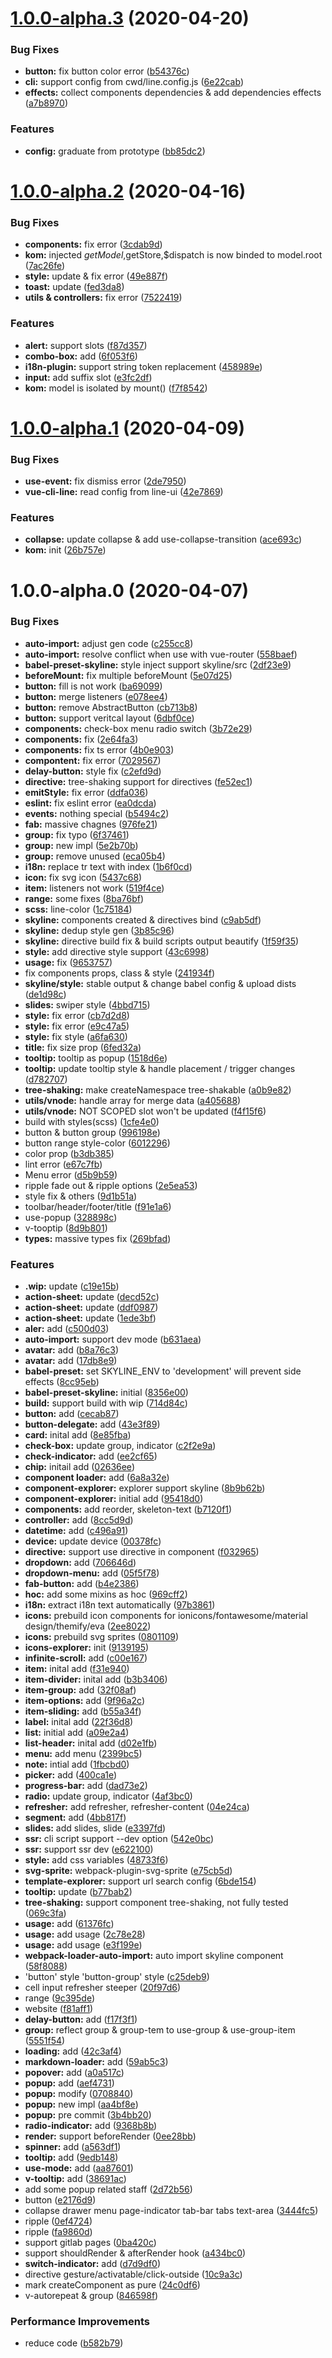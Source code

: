 # [1.0.0-alpha.3](http://gitcode.yealink.com/server/client/web_app/line-ui/compare/v1.0.0-alpha.2...v1.0.0-alpha.3) (2020-04-20)


### Bug Fixes

* **button:** fix button color error ([b54376c](http://gitcode.yealink.com/server/client/web_app/line-ui/commits/b54376c6eaaf99a0ab9efeba80715c7448a11472))
* **cli:** support config from cwd/line.config.js ([6e22cab](http://gitcode.yealink.com/server/client/web_app/line-ui/commits/6e22cabf291cdd52710815d4538ce034717289f4))
* **effects:** collect components dependencies & add dependencies effects ([a7b8970](http://gitcode.yealink.com/server/client/web_app/line-ui/commits/a7b8970a560c74509d5f5116178601a07e053f3e))


### Features

* **config:** graduate from prototype ([bb85dc2](http://gitcode.yealink.com/server/client/web_app/line-ui/commits/bb85dc2820b499be11653a70dfe949a8dd7acf2b))



# [1.0.0-alpha.2](http://gitcode.yealink.com/server/client/web_app/line-ui/compare/v1.0.0-alpha.1...v1.0.0-alpha.2) (2020-04-16)


### Bug Fixes

* **components:** fix error ([3cdab9d](http://gitcode.yealink.com/server/client/web_app/line-ui/commits/3cdab9d524a2f473506ceff7f7ce7059c9857a0c))
* **kom:** injected $getModel,$getStore,$dispatch is now binded to model.root ([7ac26fe](http://gitcode.yealink.com/server/client/web_app/line-ui/commits/7ac26fe4840f4706c86224b037bea269ef0263b6))
* **style:** update & fix error ([49e887f](http://gitcode.yealink.com/server/client/web_app/line-ui/commits/49e887f92cd20cb697fce7e82abd20a4f5bee7b0))
* **toast:** update ([fed3da8](http://gitcode.yealink.com/server/client/web_app/line-ui/commits/fed3da86b23ef730edc5ad50eb4e44bb3c85fb37))
* **utils & controllers:** fix error ([7522419](http://gitcode.yealink.com/server/client/web_app/line-ui/commits/7522419f12ed7820a44b0b398afe27780e3bbe42))


### Features

* **alert:** support slots ([f87d357](http://gitcode.yealink.com/server/client/web_app/line-ui/commits/f87d357da0e75e4e13d4b5550a7e5ac29bc80ec8))
* **combo-box:** add ([6f053f6](http://gitcode.yealink.com/server/client/web_app/line-ui/commits/6f053f6833b5dc9c9f60639bef389b7649c5c52a))
* **i18n-plugin:** support string token replacement ([458989e](http://gitcode.yealink.com/server/client/web_app/line-ui/commits/458989e7d8084c6775185ce8562a34ea51b1b36e))
* **input:** add suffix slot ([e3fc2df](http://gitcode.yealink.com/server/client/web_app/line-ui/commits/e3fc2df1cc261b1e6ee48b7f0c92d6ccf14112cc))
* **kom:** model is isolated by mount() ([f7f8542](http://gitcode.yealink.com/server/client/web_app/line-ui/commits/f7f8542c83ff9058a0f7cea3b39957b83e96a7ee))



# [1.0.0-alpha.1](http://gitcode.yealink.com/server/client/web_app/line-ui/compare/v1.0.0-alpha.0...v1.0.0-alpha.1) (2020-04-09)


### Bug Fixes

* **use-event:** fix dismiss error ([2de7950](http://gitcode.yealink.com/server/client/web_app/line-ui/commits/2de7950da2555c1fcfc9c038b091137413dd8c90))
* **vue-cli-line:** read config from line-ui ([42e7869](http://gitcode.yealink.com/server/client/web_app/line-ui/commits/42e786939a631216c836179ec77e372d305a1489))


### Features

* **collapse:** update collapse & add use-collapse-transition ([ace693c](http://gitcode.yealink.com/server/client/web_app/line-ui/commits/ace693cbe4e2b132843bb1b813fe7d08657e4fed))
* **kom:** init ([26b757e](http://gitcode.yealink.com/server/client/web_app/line-ui/commits/26b757e62ac45dc08b024fcb38f1c8327244ec13))



# 1.0.0-alpha.0 (2020-04-07)


### Bug Fixes

* **auto-import:** adjust gen code ([c255cc8](http://gitcode.yealink.com/server/client/web_app/line-ui/commits/c255cc834f746173fcd49c05d6da286eb0cf974b))
* **auto-import:** resolve conflict when use with vue-router ([558baef](http://gitcode.yealink.com/server/client/web_app/line-ui/commits/558baef0fa368758fe4c9943f95e309eaa2118dc))
* **babel-preset-skyline:** style inject support skyline/src ([2df23e9](http://gitcode.yealink.com/server/client/web_app/line-ui/commits/2df23e928cef16a808e84b57ebb233b3cac2ab04))
* **beforeMount:** fix multiple beforeMount ([5e07d25](http://gitcode.yealink.com/server/client/web_app/line-ui/commits/5e07d25c39e37aea6def84ee7bc8a463f7fa6f7e))
* **button:** fill is not work ([ba69099](http://gitcode.yealink.com/server/client/web_app/line-ui/commits/ba690991f71be044750e9e8ebf8b97c51eedc045))
* **button:** merge listeners ([e078ee4](http://gitcode.yealink.com/server/client/web_app/line-ui/commits/e078ee4379d8ab1adb029072cb4f812130220681))
* **button:** remove AbstractButton ([cb713b8](http://gitcode.yealink.com/server/client/web_app/line-ui/commits/cb713b885fd245ca11e35c389028d901873320a9))
* **button:** support veritcal layout ([6dbf0ce](http://gitcode.yealink.com/server/client/web_app/line-ui/commits/6dbf0cec30f4b723f157c481be56e78b98cf18a0))
* **components:** check-box  menu radio switch ([3b72e29](http://gitcode.yealink.com/server/client/web_app/line-ui/commits/3b72e29847092d2e37bdaeea90f28cb2787da4ed))
* **components:** fix ([2e64fa3](http://gitcode.yealink.com/server/client/web_app/line-ui/commits/2e64fa3e5816903376ac23c4035fef412503b79a))
* **components:** fix ts error ([4b0e903](http://gitcode.yealink.com/server/client/web_app/line-ui/commits/4b0e903a1ca9b081696fbf396d1a296aee39c4d3))
* **compontent:** fix error ([7029567](http://gitcode.yealink.com/server/client/web_app/line-ui/commits/7029567db3a19c0fd65bc0a2c043551f565ba6f4))
* **delay-button:** style fix ([c2efd9d](http://gitcode.yealink.com/server/client/web_app/line-ui/commits/c2efd9d902de7a5638e9558c33c204546e497d55))
* **directive:** tree-shaking support for directives ([fe52ec1](http://gitcode.yealink.com/server/client/web_app/line-ui/commits/fe52ec162f7340eb17f391611a3768b7b1d41ffd))
* **emitStyle:** fix error ([ddfa036](http://gitcode.yealink.com/server/client/web_app/line-ui/commits/ddfa03680b108e6e4a923f7a896c31aefd64cb50))
* **eslint:** fix eslint error ([ea0dcda](http://gitcode.yealink.com/server/client/web_app/line-ui/commits/ea0dcdaa0c11a2d1cd605ee1f7a26fbc7e40612b))
* **events:** nothing special ([b5494c2](http://gitcode.yealink.com/server/client/web_app/line-ui/commits/b5494c251380ff0edc3349e547daec1d3f72fff2))
* **fab:** massive chagnes ([976fe21](http://gitcode.yealink.com/server/client/web_app/line-ui/commits/976fe21b9f31e0687e92c26a237ee36dfd73af73))
* **group:** fix typo ([6f37461](http://gitcode.yealink.com/server/client/web_app/line-ui/commits/6f374619a64bad31e07a03151a1448fb9a836956))
* **group:** new impl ([5e2b70b](http://gitcode.yealink.com/server/client/web_app/line-ui/commits/5e2b70b8dc197932286d980cd3804e800d36d2b5))
* **group:** remove unused ([eca05b4](http://gitcode.yealink.com/server/client/web_app/line-ui/commits/eca05b4e6b5cb17b1d86c3775ccab4a297f8c0a0))
* **i18n:** replace tr text with index ([1b6f0cd](http://gitcode.yealink.com/server/client/web_app/line-ui/commits/1b6f0cda20d665d1eb9a42c4ad2ccf0ff2d57a8a))
* **icon:** fix svg icon ([5437c68](http://gitcode.yealink.com/server/client/web_app/line-ui/commits/5437c689432ca353e9bd1c09e6ab4fb48b07713a))
* **item:** listeners not work ([519f4ce](http://gitcode.yealink.com/server/client/web_app/line-ui/commits/519f4cefc9411894beb5f8f5622ecbdde10f3f07))
* **range:** some fixes ([8ba76bf](http://gitcode.yealink.com/server/client/web_app/line-ui/commits/8ba76bf31939520c7e1af78feaaef52103d97e07))
* **scss:** line-color ([1c75184](http://gitcode.yealink.com/server/client/web_app/line-ui/commits/1c75184f9aaaabc54f80d357e013244cf2e5d175))
* **skyline:** components created & directives bind ([c9ab5df](http://gitcode.yealink.com/server/client/web_app/line-ui/commits/c9ab5df97d78c59545c902add8dd96d368946fe1))
* **skyline:** dedup style gen ([3b85c96](http://gitcode.yealink.com/server/client/web_app/line-ui/commits/3b85c965491fbdec8f610daf3b6999ab30ebafdf))
* **skyline:** directive build fix & build scripts output beautify ([1f59f35](http://gitcode.yealink.com/server/client/web_app/line-ui/commits/1f59f355861367cbdb9ba8a0c51d39d6702eeb9e))
* **style:** add directive style support ([43c6998](http://gitcode.yealink.com/server/client/web_app/line-ui/commits/43c69982abe8ffde1dc92ed0affdcff0019f28cf))
* **usage:** fix ([9653757](http://gitcode.yealink.com/server/client/web_app/line-ui/commits/9653757e341c36da0a5e97c7d84aa112e52da4fd))
* fix components props, class & style ([241934f](http://gitcode.yealink.com/server/client/web_app/line-ui/commits/241934fed29d850062601b5de50b14effd17e632))
* **skyline/style:** stable output & change babel config & upload dists ([de1d98c](http://gitcode.yealink.com/server/client/web_app/line-ui/commits/de1d98c5d1aa2e5b618978b5ec74c226c235e5df))
* **slides:** swiper style ([4bbd715](http://gitcode.yealink.com/server/client/web_app/line-ui/commits/4bbd715843e00ebc16ed3eface0416f47c900ddd))
* **style:** fix error ([cb7d2d8](http://gitcode.yealink.com/server/client/web_app/line-ui/commits/cb7d2d89672e3c340bd825f15104245858a1b659))
* **style:** fix error ([e9c47a5](http://gitcode.yealink.com/server/client/web_app/line-ui/commits/e9c47a5826147d89eb0e9e57c1adf1b1a0e70e27))
* **style:** fix style ([a6fa630](http://gitcode.yealink.com/server/client/web_app/line-ui/commits/a6fa63045cbbe680bfca441229a1f3c4aa3215d3))
* **title:** fix size prop ([6fed32a](http://gitcode.yealink.com/server/client/web_app/line-ui/commits/6fed32af2a706d72680a5a91012134efb29221a0))
* **tooltip:** tooltip as popup ([1518d6e](http://gitcode.yealink.com/server/client/web_app/line-ui/commits/1518d6e0cb337550476622c2a6423122d2280b98))
* **tooltip:** update tooltip style & handle placement / trigger changes ([d782707](http://gitcode.yealink.com/server/client/web_app/line-ui/commits/d782707ec83185fd2fbf97b5bb0501852513c01a))
* **tree-shaking:** make createNamespace tree-shakable ([a0b9e82](http://gitcode.yealink.com/server/client/web_app/line-ui/commits/a0b9e8270e33ce316ffaf0bd77dbbfe22d183cf2))
* **utils/vnode:** handle array for merge data ([a405688](http://gitcode.yealink.com/server/client/web_app/line-ui/commits/a405688da18f8da7e3635a774e6a5b6822022428))
* **utils/vnode:** NOT SCOPED slot won't be updated ([f4f15f6](http://gitcode.yealink.com/server/client/web_app/line-ui/commits/f4f15f6cbd3749fb64ac6745979ed4d9911737b7))
* build with styles(scss) ([1cfe4e0](http://gitcode.yealink.com/server/client/web_app/line-ui/commits/1cfe4e0fdb6e5f4eab909f0b0be1b85bc7d83f4a))
* button & button group ([996198e](http://gitcode.yealink.com/server/client/web_app/line-ui/commits/996198e26fc7dac5efbee39ae375ebd230820400))
* button range style-color ([6012296](http://gitcode.yealink.com/server/client/web_app/line-ui/commits/60122961cf10322e925ee344687fcdc9da2a427b))
* color prop ([b3db385](http://gitcode.yealink.com/server/client/web_app/line-ui/commits/b3db385e6a70baa124dee40d95077069bedcca9d))
* lint error ([e67c7fb](http://gitcode.yealink.com/server/client/web_app/line-ui/commits/e67c7fb0f18b50e8338f9607f237ab047db8917e))
* Menu error ([d5b9b59](http://gitcode.yealink.com/server/client/web_app/line-ui/commits/d5b9b5987fa4fda36cce2728aa27f2928304eeb7))
* ripple fade out & ripple options ([2e5ea53](http://gitcode.yealink.com/server/client/web_app/line-ui/commits/2e5ea5342785156d219e9346f11a76d0d8240085))
* style fix & others ([9d1b51a](http://gitcode.yealink.com/server/client/web_app/line-ui/commits/9d1b51aabd7c7607e584bf47526bcd6584c8e1d4))
* toolbar/header/footer/title ([f91e1a6](http://gitcode.yealink.com/server/client/web_app/line-ui/commits/f91e1a6d4cad0569d4deda7a96850c3d69dd7a9e))
* use-popup ([328898c](http://gitcode.yealink.com/server/client/web_app/line-ui/commits/328898c052d10c6de8d899c2ae7ec9bdbe16bb0e))
* v-tooptip ([8d9b801](http://gitcode.yealink.com/server/client/web_app/line-ui/commits/8d9b80139dab2c8c997ac53980205f7cf686d831))
* **types:** massive types fix ([269bfad](http://gitcode.yealink.com/server/client/web_app/line-ui/commits/269bfadcee8434a2318070160ccf54a06741b197))


### Features

* **.wip:** update ([c19e15b](http://gitcode.yealink.com/server/client/web_app/line-ui/commits/c19e15b3470af91d23ea4782256d7471e1d8b549))
* **action-sheet:** update ([decd52c](http://gitcode.yealink.com/server/client/web_app/line-ui/commits/decd52c7a02cd5087d3d13eb90ec018c63a6f838))
* **action-sheet:** update ([ddf0987](http://gitcode.yealink.com/server/client/web_app/line-ui/commits/ddf0987924d9c6e0a583d8fb1b7da43143f6757b))
* **action-sheet:** update ([1ede3bf](http://gitcode.yealink.com/server/client/web_app/line-ui/commits/1ede3bf6cc92591e118b5857735ae8f17070688e))
* **aler:** add ([c500d03](http://gitcode.yealink.com/server/client/web_app/line-ui/commits/c500d034db54a1f7c2f98d559af7b7e5f6ad7cd2))
* **auto-import:** support dev mode ([b631aea](http://gitcode.yealink.com/server/client/web_app/line-ui/commits/b631aea4dbe5d7b1790db477dd6152d75feae42a))
* **avatar:** add ([b8a76c3](http://gitcode.yealink.com/server/client/web_app/line-ui/commits/b8a76c3c35631607c6445d8dad59c586d0c265b1))
* **avatar:** add ([17db8e9](http://gitcode.yealink.com/server/client/web_app/line-ui/commits/17db8e9d6ba4483bb16ce28d3ba892a9a5065e99))
* **babel-preset:** set SKYLINE_ENV to 'development' will prevent side effects ([8cc95eb](http://gitcode.yealink.com/server/client/web_app/line-ui/commits/8cc95ebdc622555a70ff83b84d92a942391a77e9))
* **babel-preset-skyline:** initial ([8356e00](http://gitcode.yealink.com/server/client/web_app/line-ui/commits/8356e008a48fd5afdc4d9e71bec7f4ad67d465f8))
* **build:** support build with wip ([714d84c](http://gitcode.yealink.com/server/client/web_app/line-ui/commits/714d84c82b07e2f749e4b058d7d7ce82ad1fcd48))
* **button:** add ([cecab87](http://gitcode.yealink.com/server/client/web_app/line-ui/commits/cecab877a5dac3872bbd28ee3eecda35d7c4cdb1))
* **button-delegate:** add ([43e3f89](http://gitcode.yealink.com/server/client/web_app/line-ui/commits/43e3f89c9f50684db906c9f5a0e15c632d325000))
* **card:** inital add ([8e85fba](http://gitcode.yealink.com/server/client/web_app/line-ui/commits/8e85fba672bb5a273f0cc1ca1c9355c2e921a6c9))
* **check-box:** update group, indicator ([c2f2e9a](http://gitcode.yealink.com/server/client/web_app/line-ui/commits/c2f2e9a3acbec8d4c6e58e82b3da97a503a59c0e))
* **check-indicator:** add ([ee2cf65](http://gitcode.yealink.com/server/client/web_app/line-ui/commits/ee2cf651ae082b5eb6456bfc268c3b94514bf8c9))
* **chip:** initail add ([02636ee](http://gitcode.yealink.com/server/client/web_app/line-ui/commits/02636ee094f41712d679712d22685d50fc92f917))
* **component loader:** add ([6a8a32e](http://gitcode.yealink.com/server/client/web_app/line-ui/commits/6a8a32ee3e1d1e797798a528dffd66c863bc5634))
* **component-explorer:** explorer support skyline ([8b9b62b](http://gitcode.yealink.com/server/client/web_app/line-ui/commits/8b9b62b267e4992985b5528c52c8c6c39aa68108))
* **component-explorer:** initial add ([95418d0](http://gitcode.yealink.com/server/client/web_app/line-ui/commits/95418d01a77c7f55abfe9cc3b556c9ce4708905e))
* **components:** add reorder, skeleton-text ([b7120f1](http://gitcode.yealink.com/server/client/web_app/line-ui/commits/b7120f173c513203bc2b2466ad19c25bafc94fed))
* **controller:** add ([8cc5d9d](http://gitcode.yealink.com/server/client/web_app/line-ui/commits/8cc5d9d7eb9b898bfc2e2c314d23182d3bf7d533))
* **datetime:** add ([c496a91](http://gitcode.yealink.com/server/client/web_app/line-ui/commits/c496a919d40e67170ae6b39afe3463c6566651d4))
* **device:** update device ([00378fc](http://gitcode.yealink.com/server/client/web_app/line-ui/commits/00378fce44180a101e41e72ba53981d9265ac94a))
* **directive:** support use directive in component ([f032965](http://gitcode.yealink.com/server/client/web_app/line-ui/commits/f032965d39f5fd140c5cb9a7ca9f2fb5f38fc3a3))
* **dropdown:** add ([706646d](http://gitcode.yealink.com/server/client/web_app/line-ui/commits/706646d0265e870751325db133b28547fb45f3d0))
* **dropdown-menu:** add ([05f5f78](http://gitcode.yealink.com/server/client/web_app/line-ui/commits/05f5f78ce79fa6062d5e5bafef824bdd457b35af))
* **fab-button:** add ([b4e2386](http://gitcode.yealink.com/server/client/web_app/line-ui/commits/b4e23861d5d7ff11563855cd3f7f4fee8e88dc06))
* **hoc:** add some mixins as hoc ([969cff2](http://gitcode.yealink.com/server/client/web_app/line-ui/commits/969cff227789937d653663d47c42adbc43c0b9e6))
* **i18n:** extract i18n text automatically ([97b3861](http://gitcode.yealink.com/server/client/web_app/line-ui/commits/97b386191c2667387f05f3e99d941aa20d914d94))
* **icons:** prebuild icon components for ionicons/fontawesome/material design/themify/eva ([2ee8022](http://gitcode.yealink.com/server/client/web_app/line-ui/commits/2ee8022ae68452bd162be709ff9f67a94f323e29))
* **icons:** prebuild svg sprites ([0801109](http://gitcode.yealink.com/server/client/web_app/line-ui/commits/080110926790bfc2a884d5dbdbe3ad2377563bb7))
* **icons-explorer:** init ([9139195](http://gitcode.yealink.com/server/client/web_app/line-ui/commits/91391953c3d2a52ca9ef8fc5fed90b636c6f8c2a))
* **infinite-scroll:** add ([c00e167](http://gitcode.yealink.com/server/client/web_app/line-ui/commits/c00e16704d8a69e8a4fd6138d5e4533787e109bb))
* **item:** inital add ([f31e940](http://gitcode.yealink.com/server/client/web_app/line-ui/commits/f31e940add7aec85d1e574c9311932c300b4b040))
* **item-divider:** inital add ([b3b3406](http://gitcode.yealink.com/server/client/web_app/line-ui/commits/b3b34068960891f03cbd5df425feb3bb967e6cf1))
* **item-group:** add ([32f08af](http://gitcode.yealink.com/server/client/web_app/line-ui/commits/32f08af29fec70c2d6785346d8e8af8a2d4bf172))
* **item-options:** add ([9f96a2c](http://gitcode.yealink.com/server/client/web_app/line-ui/commits/9f96a2c4a3199d743a02e36390325269f22827d2))
* **item-sliding:** add ([b55a34f](http://gitcode.yealink.com/server/client/web_app/line-ui/commits/b55a34f99304a47a579a88900819882ad466be90))
* **label:** inital add ([22f36d8](http://gitcode.yealink.com/server/client/web_app/line-ui/commits/22f36d810bfc0326e3769f4cdb9185893d2f2e0a))
* **list:** initial add ([a09e2a4](http://gitcode.yealink.com/server/client/web_app/line-ui/commits/a09e2a4e87afd470c0b84ef07c667bb317423fbf))
* **list-header:** inital add ([d02e1fb](http://gitcode.yealink.com/server/client/web_app/line-ui/commits/d02e1fb1df7afe9931f85e1de51edada67cc8d0a))
* **menu:** add menu ([2399bc5](http://gitcode.yealink.com/server/client/web_app/line-ui/commits/2399bc59c2bf9f684504c4d3f5fbe575df83eae3))
* **note:** intial add ([1fbcbd0](http://gitcode.yealink.com/server/client/web_app/line-ui/commits/1fbcbd03f53f957c1e9d02521fbd79b1f3f67475))
* **picker:** add ([400ca1e](http://gitcode.yealink.com/server/client/web_app/line-ui/commits/400ca1ee60dab3e17022f8068506ac7bc0042b8b))
* **progress-bar:** add ([dad73e2](http://gitcode.yealink.com/server/client/web_app/line-ui/commits/dad73e2e061583c41c7459fbc0568dd56816e042))
* **radio:** update group, indicator ([4af3bc0](http://gitcode.yealink.com/server/client/web_app/line-ui/commits/4af3bc0968ed69187a89202b51efe715b5238833))
* **refresher:** add refresher, refresher-content ([04e24ca](http://gitcode.yealink.com/server/client/web_app/line-ui/commits/04e24ca5dc34d589d9012257a4d4d603dfb74de1))
* **segment:** add ([4bb817f](http://gitcode.yealink.com/server/client/web_app/line-ui/commits/4bb817f1f6bb40c3422d7017954166b10e4ac6a9))
* **slides:** add slides, slide ([e3397fd](http://gitcode.yealink.com/server/client/web_app/line-ui/commits/e3397fd58dfb461eaafed1df0c2fd4c845c1b91a))
* **ssr:** cli script support --dev option ([542e0bc](http://gitcode.yealink.com/server/client/web_app/line-ui/commits/542e0bc7f047744da2b076ba22de94900ca51358))
* **ssr:** support ssr dev ([e622100](http://gitcode.yealink.com/server/client/web_app/line-ui/commits/e622100571b01a3839ec25d74505f01929373f6d))
* **style:** add css variables ([48733f6](http://gitcode.yealink.com/server/client/web_app/line-ui/commits/48733f6d8b57dad59faa184d040c752a6bc5c445))
* **svg-sprite:** webpack-plugin-svg-sprite ([e75cb5d](http://gitcode.yealink.com/server/client/web_app/line-ui/commits/e75cb5dc4d358f5647844bb05d9a17ae23f67b02))
* **template-explorer:** support url search config ([6bde154](http://gitcode.yealink.com/server/client/web_app/line-ui/commits/6bde154afd3bcc43338a0a90f7bc3ed16b213603))
* **tooltip:** update ([b77bab2](http://gitcode.yealink.com/server/client/web_app/line-ui/commits/b77bab2ada7f26e553f25de7af9c18464226149d))
* **tree-shaking:** support component tree-shaking, not fully tested ([069c3fa](http://gitcode.yealink.com/server/client/web_app/line-ui/commits/069c3fa494a4d13c98259ffd7aed97996cb5b3ca))
* **usage:** add ([61376fc](http://gitcode.yealink.com/server/client/web_app/line-ui/commits/61376fc70f43135343312e21d8a6b9f23efed700))
* **usage:** add usage ([2c78e28](http://gitcode.yealink.com/server/client/web_app/line-ui/commits/2c78e28336f5539a7dc82c396063032eedb9adea))
* **usage:** add usage ([e3f199e](http://gitcode.yealink.com/server/client/web_app/line-ui/commits/e3f199e71210f1b1a32e2db9ff38b0fef1dd86a7))
* **webpack-loader-auto-import:** auto import skyline component ([58f8088](http://gitcode.yealink.com/server/client/web_app/line-ui/commits/58f80887561483b90637c7e27002eb698497e082))
* 'button' style  'button-group' style ([c25deb9](http://gitcode.yealink.com/server/client/web_app/line-ui/commits/c25deb9dc9cd11ab39f8b3d51d0535f27f4d0aaf))
* cell input refresher steeper ([20f97d6](http://gitcode.yealink.com/server/client/web_app/line-ui/commits/20f97d6555547fdd113906c70c8aef67ba67b5bb))
* range ([9c395de](http://gitcode.yealink.com/server/client/web_app/line-ui/commits/9c395de3172149d0013101c5bc2cb99ff06d279b))
* website ([f81aff1](http://gitcode.yealink.com/server/client/web_app/line-ui/commits/f81aff13e5ed74ccf56c5aec40c481e418b181ce))
* **delay-button:** add ([f17f3f1](http://gitcode.yealink.com/server/client/web_app/line-ui/commits/f17f3f1ea372aa108dea5c74be1f51acabcb0a0b))
* **group:** reflect group & group-tem to use-group & use-group-item ([5551f54](http://gitcode.yealink.com/server/client/web_app/line-ui/commits/5551f542641cbd7b238222bbbc3ce923ad763fd5))
* **loading:** add ([42c3af4](http://gitcode.yealink.com/server/client/web_app/line-ui/commits/42c3af4a01e5ad6d4fa81d8d1fa21e47271b3eed))
* **markdown-loader:** add ([59ab5c3](http://gitcode.yealink.com/server/client/web_app/line-ui/commits/59ab5c30d55056e8e805758979e2016017b45a04))
* **popover:** add ([a0a517c](http://gitcode.yealink.com/server/client/web_app/line-ui/commits/a0a517ca5cbcb8c7642e0fd80ea8841166dd2455))
* **popup:** add ([aef4731](http://gitcode.yealink.com/server/client/web_app/line-ui/commits/aef473165c19017bc3d86b447306e5faba6c1963))
* **popup:** modify ([0708840](http://gitcode.yealink.com/server/client/web_app/line-ui/commits/07088403812ae315a83307b24feb61f95646c2ea))
* **popup:** new impl ([aa4bf8e](http://gitcode.yealink.com/server/client/web_app/line-ui/commits/aa4bf8eaa3de188f0e2f3c1b4a28860695cf82a1))
* **popup:** pre commit ([3b4bb20](http://gitcode.yealink.com/server/client/web_app/line-ui/commits/3b4bb207027b4c9a041b5ba398fb2412fc9aeff8))
* **radio-indicator:** add ([9368b8b](http://gitcode.yealink.com/server/client/web_app/line-ui/commits/9368b8b9a8a86186e7ed7bbd46e8fe5f0d23371a))
* **render:** support beforeRender ([0ee28bb](http://gitcode.yealink.com/server/client/web_app/line-ui/commits/0ee28bbd3e10fb78d7fd822e296c1b4b5a135558))
* **spinner:** add ([a563df1](http://gitcode.yealink.com/server/client/web_app/line-ui/commits/a563df187bbf119b1c1dbab346c9a620832e2856))
* **tooltip:** add ([9edb148](http://gitcode.yealink.com/server/client/web_app/line-ui/commits/9edb1484a957f7b29fa9e1ce6afcad2af57c2ae4))
* **use-mode:** add ([aa87601](http://gitcode.yealink.com/server/client/web_app/line-ui/commits/aa876018a91fdaf5919309251a067408cae3f9b1))
* **v-tooltip:** add ([38691ac](http://gitcode.yealink.com/server/client/web_app/line-ui/commits/38691ac0564de56b04ca3f592ebd851b20bba006))
* add some popup related staff ([2d72b56](http://gitcode.yealink.com/server/client/web_app/line-ui/commits/2d72b561090225383531e79d200df63d378180e4))
* button ([e2176d9](http://gitcode.yealink.com/server/client/web_app/line-ui/commits/e2176d92cbc20f472d9268621e18607d3bebc3b2))
* collapse drawer menu page-indicator tab-bar tabs text-area ([3444fc5](http://gitcode.yealink.com/server/client/web_app/line-ui/commits/3444fc52fb51547319d9d6e4e8fe6d99beb737c4))
* ripple ([0ef4724](http://gitcode.yealink.com/server/client/web_app/line-ui/commits/0ef4724091ec321e89c17d70e44b0e0c99dee6e5))
* ripple ([fa9860d](http://gitcode.yealink.com/server/client/web_app/line-ui/commits/fa9860dc624a009d80ba2ad911f4cbb9d19db0a7))
* support gitlab pages ([0ba420c](http://gitcode.yealink.com/server/client/web_app/line-ui/commits/0ba420c299092cf939c16ffba9bb53ce803dea35))
* support shouldRender & afterRender hook ([a434bc0](http://gitcode.yealink.com/server/client/web_app/line-ui/commits/a434bc0cf3d5f066b75bc021f9288d69fbe61955))
* **switch-indicator:** add ([d7d9df0](http://gitcode.yealink.com/server/client/web_app/line-ui/commits/d7d9df0c6a70d7f30f53b103833ceb21e1f1037f))
* directive gesture/activatable/click-outside ([10c9a3c](http://gitcode.yealink.com/server/client/web_app/line-ui/commits/10c9a3c1e6b6c9d6826511837d26e7d268c21be3))
* mark createComponent as pure ([24c0df6](http://gitcode.yealink.com/server/client/web_app/line-ui/commits/24c0df6526ad9b1ee72f46f2a6be4398f5d0ba98))
* v-autorepeat & group ([846598f](http://gitcode.yealink.com/server/client/web_app/line-ui/commits/846598f38d812a942f8e29040198c04d4329a2dd))


### Performance Improvements

* reduce code ([b582b79](http://gitcode.yealink.com/server/client/web_app/line-ui/commits/b582b7919ad21e89773b54aeb1c3b4b3b8e0ec93))



